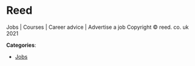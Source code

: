 # Reed

Jobs | Courses | Career advice | Advertise a job Copyright © reed. co. uk 2021

**Categories**:

- [Jobs](https://github/apis-list/apis-list#jobs)



